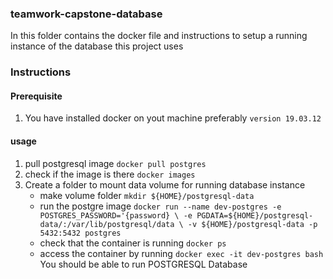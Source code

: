 ### teamwork-capstone-database

In this folder contains the docker file and instructions to setup a running instance of the database this project uses


### Instructions

#### Prerequisite 
1. You have installed docker on yout machine preferably ``` version 19.03.12 ```

#### usage

1. pull postgresql image ``` docker pull postgres ```
2. check if the image is there ``` docker images ```
3. Create a folder to mount data volume for running database instance 
    - make volume folder    ``` mkdir ${HOME}/postgresql-data ```
    - run the postgre image ```
                            docker run --name dev-postgres -e POSTGRES_PASSWORD='{password} \
                            -e PGDATA=${HOME}/postgresql-data/:/var/lib/postgresql/data \
                            -v ${HOME}/postgresql-data
                            -p 5432:5432
                            postgres
                            ``` 
    - check that the container is running ``` docker ps ```
    - access the container by running ``` docker exec -it dev-postgres bash ```
You should be able to run POSTGRESQL Database
